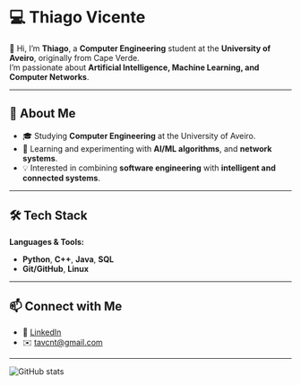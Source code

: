 # 💻 Thiago Vicente

👋 Hi, I’m **Thiago**, a **Computer Engineering** student at the **University of Aveiro**, originally from Cape Verde.  
I’m passionate about **Artificial Intelligence, Machine Learning, and Computer Networks**.

---

## 🚀 About Me  
- 🎓 Studying **Computer Engineering** at the University of Aveiro.  
- 🌱 Learning and experimenting with **AI/ML algorithms**,  and **network systems**.  
- 💡 Interested in combining **software engineering** with **intelligent and connected systems**.  

---

## 🛠️ Tech Stack  
**Languages & Tools:**  
- **Python**, **C++**, **Java**, **SQL**  
- **Git/GitHub**, **Linux**  
---

## 📫 Connect with Me  
- 💼 [LinkedIn](https://www.linkedin.com/in/thiagoavicente)
- ✉️ tavcnt@gmail.com

---
![GitHub stats](https://github-readme-stats.vercel.app/api?username=ThiagoAVicente&show_icons=true&count_private=true&hide_title=true&hide=prs&theme=dark) 
